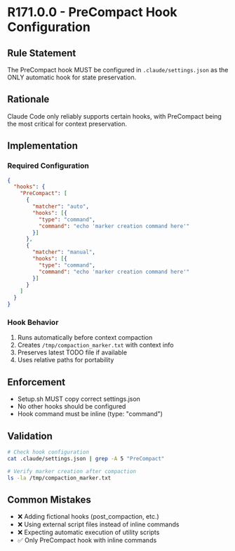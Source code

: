 # R171.0.0 - PreCompact Hook Configuration

## Rule Statement
The PreCompact hook MUST be configured in `.claude/settings.json` as the ONLY automatic hook for state preservation.

## Rationale
Claude Code only reliably supports certain hooks, with PreCompact being the most critical for context preservation.

## Implementation

### Required Configuration
```json
{
  "hooks": {
    "PreCompact": [
      {
        "matcher": "auto",
        "hooks": [{
          "type": "command",
          "command": "echo 'marker creation command here'"
        }]
      },
      {
        "matcher": "manual",
        "hooks": [{
          "type": "command",
          "command": "echo 'marker creation command here'"
        }]
      }
    ]
  }
}
```

### Hook Behavior
1. Runs automatically before context compaction
2. Creates `/tmp/compaction_marker.txt` with context info
3. Preserves latest TODO file if available
4. Uses relative paths for portability

## Enforcement
- Setup.sh MUST copy correct settings.json
- No other hooks should be configured
- Hook command must be inline (type: "command")

## Validation
```bash
# Check hook configuration
cat .claude/settings.json | grep -A 5 "PreCompact"

# Verify marker creation after compaction
ls -la /tmp/compaction_marker.txt
```

## Common Mistakes
- ❌ Adding fictional hooks (post_compaction, etc.)
- ❌ Using external script files instead of inline commands
- ❌ Expecting automatic execution of utility scripts
- ✅ Only PreCompact hook with inline commands
